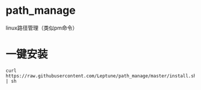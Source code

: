 # path_manage
linux路径管理（类似pm命令）

# 一键安装
```
curl https://raw.githubusercontent.com/Leptune/path_manage/master/install.sh | sh
```
